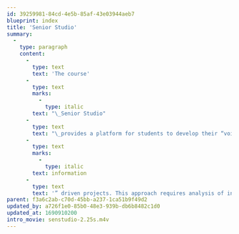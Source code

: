 ```yaml
---
id: 39259981-84cd-4e5b-85af-43e03944aeb7
blueprint: index
title: 'Senior Studio'
summary:
  -
    type: paragraph
    content:
      -
        type: text
        text: 'The course'
      -
        type: text
        marks:
          -
            type: italic
        text: "\_Senior Studio"
      -
        type: text
        text: "\_provides a platform for students to develop their “voice” and personal interests for the practice of graphic design. The core assignments address opportunities and complexities in graphic design and relates these to personal interests. The studio realizes its pedagogical goals by engaging in real world issues or “"
      -
        type: text
        marks:
          -
            type: italic
        text: information
      -
        type: text
        text: '” driven projects. This approach requires analysis of informational content, the context in which this will function, and explores options for re-telling the content in visually meaningful and engaging ways.'
parent: f3a6c2ab-c70d-45bb-a237-1ca51b9f49d2
updated_by: a726f1e0-85b0-48e3-939b-db6b8482c1d0
updated_at: 1690910200
intro_movie: senstudio-2.25s.m4v
---
```

